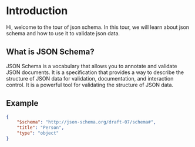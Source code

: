# Introduction

Hi, welcome to the tour of json schema. In this tour, we will learn about json schema and how to use it to validate json data.

## What is JSON Schema?

JSON Schema is a vocabulary that allows you to annotate and validate JSON documents. It is a specification that provides a way to describe the structure of JSON data for validation, documentation, and interaction control. It is a powerful tool for validating the structure of JSON data.

## Example

```json
{
	"$schema": "http://json-schema.org/draft-07/schema#",
	"title": "Person",
	"type": "object"
}
```
